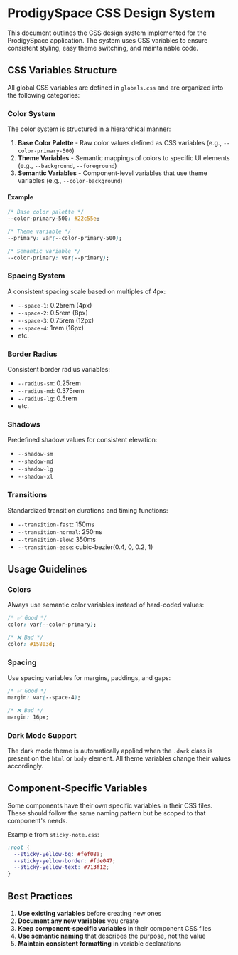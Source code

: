 # ProdigySpace CSS Design System

This document outlines the CSS design system implemented for the ProdigySpace application. The system uses CSS variables to ensure consistent styling, easy theme switching, and maintainable code.

## CSS Variables Structure

All global CSS variables are defined in `globals.css` and are organized into the following categories:

### Color System

The color system is structured in a hierarchical manner:

1. **Base Color Palette** - Raw color values defined as CSS variables (e.g., `--color-primary-500`)
2. **Theme Variables** - Semantic mappings of colors to specific UI elements (e.g., `--background`, `--foreground`)
3. **Semantic Variables** - Component-level variables that use theme variables (e.g., `--color-background`)

#### Example

```css
/* Base color palette */
--color-primary-500: #22c55e;

/* Theme variable */
--primary: var(--color-primary-500);

/* Semantic variable */
--color-primary: var(--primary);
```

### Spacing System

A consistent spacing scale based on multiples of 4px:

- `--space-1`: 0.25rem (4px)
- `--space-2`: 0.5rem (8px)
- `--space-3`: 0.75rem (12px)
- `--space-4`: 1rem (16px)
- etc.

### Border Radius

Consistent border radius variables:

- `--radius-sm`: 0.25rem
- `--radius-md`: 0.375rem
- `--radius-lg`: 0.5rem
- etc.

### Shadows

Predefined shadow values for consistent elevation:

- `--shadow-sm`
- `--shadow-md`
- `--shadow-lg`
- `--shadow-xl`

### Transitions

Standardized transition durations and timing functions:

- `--transition-fast`: 150ms
- `--transition-normal`: 250ms
- `--transition-slow`: 350ms
- `--transition-ease`: cubic-bezier(0.4, 0, 0.2, 1)

## Usage Guidelines

### Colors

Always use semantic color variables instead of hard-coded values:

```css
/* ✅ Good */
color: var(--color-primary);

/* ❌ Bad */
color: #15803d;
```

### Spacing

Use spacing variables for margins, paddings, and gaps:

```css
/* ✅ Good */
margin: var(--space-4);

/* ❌ Bad */
margin: 16px;
```

### Dark Mode Support

The dark mode theme is automatically applied when the `.dark` class is present on the `html` or `body` element. All theme variables change their values accordingly.

## Component-Specific Variables

Some components have their own specific variables in their CSS files. These should follow the same naming pattern but be scoped to that component's needs.

Example from `sticky-note.css`:

```css
:root {
  --sticky-yellow-bg: #fef08a;
  --sticky-yellow-border: #fde047;
  --sticky-yellow-text: #713f12;
}
```

## Best Practices

1. **Use existing variables** before creating new ones
2. **Document any new variables** you create
3. **Keep component-specific variables** in their component CSS files
4. **Use semantic naming** that describes the purpose, not the value
5. **Maintain consistent formatting** in variable declarations
